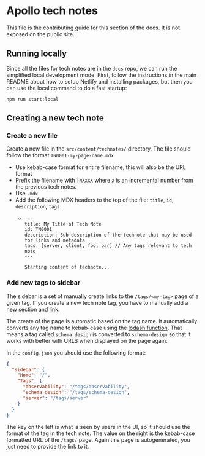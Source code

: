 # Apollo tech notes

This file is the contributing guide for this section of the docs. It is not exposed on the public site.

## Running locally

Since all the files for tech notes are in the `docs` repo, we can run the simplified local development mode.
First, follow the instructions in the main README about how to setup Netlify and installing packages, but then you can use the local command to do a fast startup:

```shell
npm run start:local
```

## Creating a new tech note

### Create a new file

Create a new file in the `src/content/technotes/` directory. The file should follow the format `TN0001-my-page-name.mdx`

* Use kebab-case format for entire filename, this will also be the URL format
* Prefix the filename with `TNXXXX` where `X` is an incremental number from the previous tech notes.
* Use `.mdx`
* Add the following MDX headers to the top of the file: `title`, `id`, `description`, `tags`
  * ```mdx
    ---
    title: My Title of Tech Note
    id: TN0001
    description: Sub-description of the technote that may be used for links and metadata
    tags: [server, client, foo, bar] // Any tags relevant to tech note
    ---

    Starting content of technote...
    ```
    
### Add new tags to sidebar

The sidebar is a set of manually create links to the `/tags/<my-tag>` page of a given tag. If you create a new tech note tag, you have to manually add a new section and link.

The create of the page is automatic based on the tag name. It automatically converts any tag name to kebab-case using the [lodash function](https://lodash.com/docs/#kebabCase).
That means a tag called `schema design` is converted to `schema-design` so that it works with better with URLS when displayed on the page again.

In the `config.json` you should use the following format:

```json
{
  "sidebar": {
    "Home": "/",
    "Tags": {
      "observability": "/tags/observability",
      "schema design": "/tags/schema-design",
      "server": "/tags/server"
    }
  }
}
```

The key on the left is what is seen by users in the UI, so it should use the format of the tag in the tech note.
The value on the right is the kebab-case formatted URL of the `/tags/` page. Again this page is autogenerated, you just need to provide the link to it.
